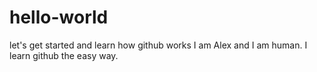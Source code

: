 # hello-world
let's get started and learn how github works
I am Alex and I am human. I learn github the easy way. 
